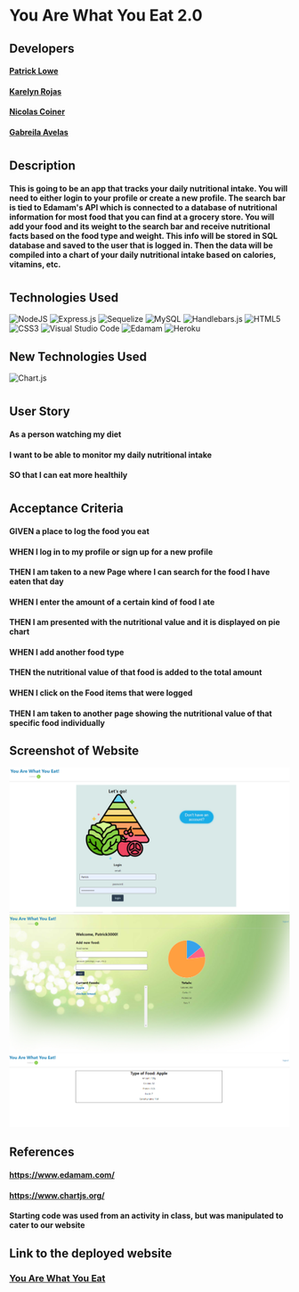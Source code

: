 # You Are What You Eat 2.0

## Developers
#### [Patrick Lowe](https://github.com/PatrickWLowe)
#### [Karelyn Rojas](https://github.com/i-kare)
#### [Nicolas Coiner](https://github.com/npcoiner)
#### [Gabreila Avelas](https://github.com/GabySSK)

#
## Description
#### This is going to be an app that tracks your daily nutritional intake. You will need to either login to your profile or create a new profile. The search bar is tied to Edamam's API which is connected to a database of nutritional information for most food that you can find at a grocery store. You will add your food and its weight to the search bar and receive nutritional facts based on the food type and weight. This info will be stored in SQL database and saved to the user that is logged in. Then the data will be compiled into a chart of your daily nutritional intake based on calories, vitamins, etc. 
#
## Technologies Used
![NodeJS](https://img.shields.io/badge/node.js-6DA55F?style=for-the-badge&logo=node.js&logoColor=white)
![Express.js](https://img.shields.io/badge/express.js-%23404d59.svg?style=for-the-badge&logo=express&logoColor=%2361DAFB)
![Sequelize](https://img.shields.io/badge/Sequelize-52B0E7?style=for-the-badge&logo=Sequelize&logoColor=white)
![MySQL](https://img.shields.io/badge/mysql-%2300f.svg?style=for-the-badge&logo=mysql&logoColor=white)
![Handlebars.js](https://img.shields.io/badge/Handlebars.js-f0772b?style=for-the-badge&logo=handlebarsdotjs&logoColor=black)
![HTML5](https://img.shields.io/badge/html5-%23E34F26.svg?style=for-the-badge&logo=html5&logoColor=white)
![CSS3](https://img.shields.io/badge/css3-%231572B6.svg?style=for-the-badge&logo=css3&logoColor=white)
![Visual Studio Code](https://img.shields.io/badge/Visual%20Studio%20Code-0078d7.svg?style=for-the-badge&logo=visual-studio-code&logoColor=white)
![Edamam](https://developer.edamam.com/images/badge.png)
![Heroku](https://img.shields.io/badge/heroku-%23430098.svg?style=for-the-badge&logo=heroku&logoColor=white)

## New Technologies Used
![Chart.js](https://img.shields.io/badge/chart.js-F5788D.svg?style=for-the-badge&logo=chart.js&logoColor=white)


#
## User Story
#### As a person watching my diet
#### I want to be able to monitor my daily nutritional intake 
#### SO that I can eat more healthily
#
## Acceptance Criteria
#### GIVEN a place to log the food you eat
#### WHEN I log in to my profile or sign up for a new profile
#### THEN I am taken to a new Page where I can search for the food I have eaten that day
#### WHEN I enter the amount of a certain kind of food I ate
#### THEN I am presented with the nutritional value and it is displayed on pie chart
#### WHEN I add another food type 
#### THEN the nutritional value of that food is added to the total amount 
#### WHEN I click on the Food items that were logged
#### THEN I am taken to another page showing the nutritional value of that specific food individually 



## Screenshot of Website 

![Deployed Webpage Screenshot](./images/Screenshot%202023-07-10%20173046.png)
![Deployed Webpage Screenshot](./images/Screenshot%202023-07-10%20173233.png)
![Deployed Webpage Screenshot](./images/Screenshot%202023-07-10%20173314.png)

## References 

#### https://www.edamam.com/
#### https://www.chartjs.org/
#### Starting code was used from an activity in class, but was manipulated to cater to our website 
#### 
#### 
#### 

## Link to the deployed website 

### [You Are What You Eat](https://thawing-eyrie-67221-bd008bd79efe.herokuapp.com/)
